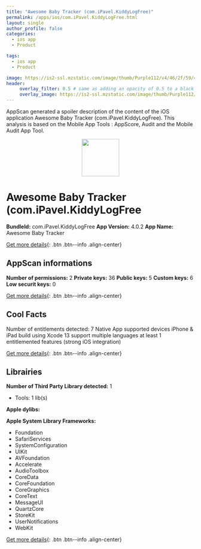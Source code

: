 ```yaml
---
title: "Awesome Baby Tracker (com.iPavel.KiddyLogFree)"
permalink: /apps/ios/com.iPavel.KiddyLogFree.html
layout: single
author_profile: false
categories: 
  - ios app 
  - Product 

tags: 
  - ios app 
  - Product 

image: https://is2-ssl.mzstatic.com/image/thumb/Purple112/v4/46/2f/59/462f5975-e318-ab88-22ec-1750a9bbd3e5/AppIcon-1x_U007emarketing-0-7-0-85-220.jpeg/512x512bb.jpg
header: 
     overlay_filter: 0.5 # same as adding an opacity of 0.5 to a black background
     overlay_image: https://is2-ssl.mzstatic.com/image/thumb/Purple112/v4/46/2f/59/462f5975-e318-ab88-22ec-1750a9bbd3e5/AppIcon-1x_U007emarketing-0-7-0-85-220.jpeg/512x512bb.jpg
---
```

AppScan generated a spoiler description of the content of the iOS application Awesome Baby Tracker (com.iPavel.KiddyLogFree). This analysis is based on the Mobile App Tools : AppScore, Audit and the Mobile Audit App Tool.

  
  
<div style="text-align: center;"><img src="https://is2-ssl.mzstatic.com/image/thumb/Purple112/v4/46/2f/59/462f5975-e318-ab88-22ec-1750a9bbd3e5/AppIcon-1x_U007emarketing-0-7-0-85-220.jpeg/512x512bb.jpg" width="100" height="100"></div>  
  
# Awesome Baby Tracker (com.iPavel.KiddyLogFree

**BundleId:** com.iPavel.KiddyLogFree
**App Version:** 4.0.2
**App Name:** Awesome Baby Tracker


[Get more details](/pricing.html){: .btn .btn--info .align-center}  
  
## AppScan informations 

**Number of permissions:** 2
**Private keys:** 36
**Public keys:** 5
**Custom keys:** 6
**Low securit keys:** 0
  
[Get more details](/pricing.html){: .btn .btn--info .align-center}

## Cool Facts

Number of entitlements detected: 7
Native App
supported devices iPhone & iPad
build using Xcode 13
support multiple languages
at least 1 entitlemented features (strong iOS integration)
  
[Get more details](/pricing.html){: .btn .btn--info .align-center}

## Librairies 
**Number of Third Party Library detected:** 1
- Tools: 1 lib(s)

**Apple dylibs:**


**Apple System Library Frameworks:**
- Foundation
- SafariServices
- SystemConfiguration
- UIKit
- AVFoundation
- Accelerate
- AudioToolbox
- CoreData
- CoreFoundation
- CoreGraphics
- CoreText
- MessageUI
- QuartzCore
- StoreKit
- UserNotifications
- WebKit


  
[Get more details](/pricing.html){: .btn .btn--info .align-center}

